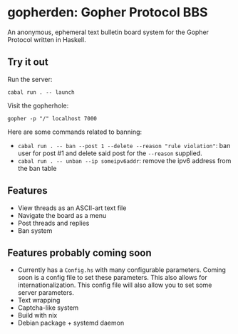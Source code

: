 # gopherden: Gopher Protocol BBS

An anonymous, ephemeral text bulletin board system for the Gopher Protocol written in Haskell.

## Try it out

Run the server:

```
cabal run . -- launch
```

Visit the gopherhole:

```
gopher -p "/" localhost 7000
```

Here are some commands related to banning:

  * `cabal run . -- ban --post 1 --delete --reason "rule violation"`: ban user for post #1 and delete said post for the `--reason` supplied.
  * `cabal run . -- unban --ip someipv6addr`: remove the ipv6 address from the ban table

## Features

  * View threads as an ASCII-art text file
  * Navigate the board as a menu
  * Post threads and replies
  * Ban system

## Features probably coming soon

  * Currently has a `Config.hs` with many configurable parameters. Coming soon is a config
    file to set these parameters. This also allows for internationalization. This config
    file will also allow you to set some server parameters.
  * Text wrapping
  * Captcha-like system
  * Build with nix
  * Debian package + systemd daemon